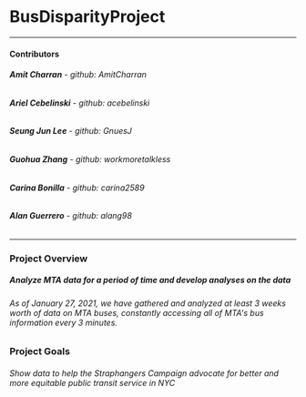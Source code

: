 # **BusDisparityProject**
---
#### Contributors
###### **Amit Charran** - github: AmitCharran
###### **Ariel Cebelinski** - github: acebelinski
###### **Seung Jun Lee** - github: GnuesJ
###### **Guohua Zhang** - github: workmoretalkless
###### **Carina Bonilla** - github: carina2589
###### **Alan Guerrero** - github: alang98
---
### Project Overview
##### Analyze MTA data for a period of time and develop analyses on the data
###### As of January 27, 2021, we have gathered and analyzed at least 3 weeks worth of data on MTA buses, constantly accessing all of MTA's bus information every 3 minutes.

### Project Goals
###### Show data to help the Straphangers Campaign advocate for better and more equitable public transit service in NYC



